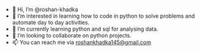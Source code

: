 - 👋 Hi, I’m @roshan-khadka
- 👀 I’m interested in learning how to code in python to solve problems and automate day to day activities.
- 🌱 I’m currently learning python and sql for analysing data.
- 💞️ I’m looking to collaborate on python projects.
- 📫 You can reach me via roshankhadka145@gmail.com

<!---
roshan-khadka/roshan-khadka is a ✨ special ✨ repository because its `README.md` (this file) appears on your GitHub profile.
You can click the Preview link to take a look at your changes.
--->

